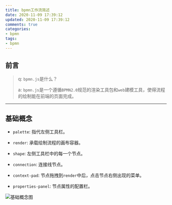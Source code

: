 ```yaml
---
title: bpmn工作流简述
date: 2020-11-09 17:39:12
updated: 2020-11-09 17:39:12
comments: true
categories:
- bpmn
tags:
- bpmn
---
```


## 前言

> q: `bpmn.js`是什么？
>
> a: `bpmn.js`是一个遵循`BPMN2.0`规范的渲染工具包和`web`建模工具，使得流程的绘制能在前端的页面完成。

---

## 基础概念

- `palette`: 指代左侧工具栏。

- `render`: 承载绘制流程的画布容器。

- `shape`: 左侧工具栏中的每一个节点。

- `connection`: 连接线节点。

- `context-pad`: 节点拖拽到`render`中后，点击节点右侧出现的菜单。

- `properties-panel`: 节点属性的配置栏。

![基础概念图](/blog/images/BPMN工作流简述/1604987259267.jpg)

